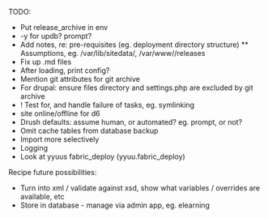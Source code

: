 TODO:

* Put release_archive in env
* -y for updb? prompt?
* Add notes, re: pre-requisites (eg. deployment directory structure)
** Assumptions, eg. /var/lib/sitedata/<sitename>, /var/www/<appname>/releases
* Fix up .md files
* After loading, print config?
* Mention git attributes for git archive
* For drupal: ensure files directory and settings.php are excluded by git archive
* ! Test for, and handle failure of tasks, eg. symlinking
* site online/offline for d6
* Drush defaults: assume human, or automated? eg. prompt, or not?
* Omit cache tables from database backup
* Import more selectively
* Logging
* Look at yyuus fabric_deploy (yyuu.fabric_deploy)

Recipe future possibilities:

* Turn into xml / validate against xsd, show what variables / overrides are available, etc
* Store in database - manage via admin app, eg. elearning
